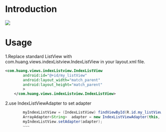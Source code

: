 # Introduction
![](https://github.com/tangculijier/IndexListView/master/libs/example.png)
# Usage
1.Replace standard ListView with com.huang.views.indexListview.IndexListView in your layout.xml file.
~~~xml
<com.huang.views.indexListview.IndexListView
        android:id="@+id/my_listView"
        android:layout_width="match_parent"
        android:layout_height="match_parent"
        >
    </com.huang.views.indexListview.IndexListView>
~~~

2.use IndexListViewAdapter to set adapter 
~~~java
		myIndexListView = (IndexListView) findViewById(R.id.my_listView);
		ArrayAdapter<String>  adapter = new IndexListViewAdapter(this, android.R.layout.simple_list_item_1, yourList);
		myIndexListView.setAdapter(adapter);
		~~~
